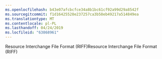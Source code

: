 ```yaml
---
ms.openlocfilehash: b43e07afcbcfce34a8b1bc61cf92a99d29a8542f
ms.sourcegitcommit: f1d16425528e237257ca3b58eb49217a514849ea
ms.translationtype: MT
ms.contentlocale: pl-PL
ms.lasthandoff: 04/24/2019
ms.locfileid: "63868961"
---
```

<span data-ttu-id="302ad-101">Resource Interchange File Format (RIFF)</span><span class="sxs-lookup"><span data-stu-id="302ad-101">Resource Interchange File Format (RIFF)</span></span>